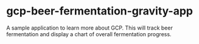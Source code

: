 # gcp-beer-fermentation-gravity-app
A sample application to learn more about GCP.  This will track beer fermentation and display a chart of overall fermentation progress.
